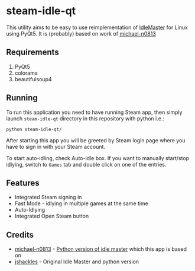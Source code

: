 # steam-idle-qt
This utility aims to be easy to use reimplementation of [IdleMaster](https://github.com/jshackles/idle_master_py) for Linux using PyQt5. It is (probably) based on work of
[michael-n0813](https://github.com/michael-n0813/linux-idle-master/)

## Requirements
1. PyQt5
2. colorama
3. beautifulsoup4

## Running
To run this application you need to have running Steam app, then simply launch `steam-idle-qt` directory in this repository with python i.e.:
```
python steam-idle-qt/
```
After starting this app you will be greeted by Steam login page where you have to sign in with your Steam account.

To start auto-idling, check Auto-idle box. If you want to manually start/stop idlying, switch to `Games` tab and double click on one of the entries.

## Features
- Integrated Steam signing in
- Fast Mode - idlying in multiple games at the same time
- Auto-Idlying
- Integrated Open Steam button

## Credits
- [michael-n0813](https://github.com/michael-n0813) - [Python version of idle master](https://github.com/michael-n0813/linux-idle-master/) which this app is based on
- [jshackles](https://github.com/jshackles) - Original Idle Master and python version
